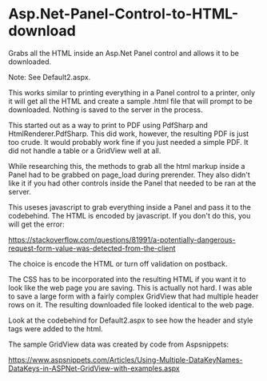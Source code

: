# Asp.Net-Panel-Control-to-HTML-download
Grabs all the HTML inside an Asp.Net Panel control and allows it to be downloaded.

Note: See Default2.aspx.

This works similar to printing everything in a Panel control to a printer, only it will get all the HTML and create a sample .html file that will prompt to be downloaded. Nothing is saved to the server in the process.

This started out as a way to print to PDF using PdfSharp and HtmlRenderer.PdfSharp. This did work, however, the resulting PDF is just too crude. It would probably work fine if you just needed a simple PDF. It did not handle a table or a GridView well at all. 

While researching this, the methods to grab all the html markup inside a Panel had to be grabbed on page_load during prerender. They also didn't like it if you had other controls inside the Panel that needed to be ran at the server. 

This useses javascript to grab everything inside a Panel and pass it to the codebehind. The HTML is encoded by javascript. If you don't do this, you will get the error:

https://stackoverflow.com/questions/81991/a-potentially-dangerous-request-form-value-was-detected-from-the-client

The choice is encode the HTML or turn off validation on postback. 

The CSS has to be incorporated into the resulting HTML if you want it to look like the web page you are saving. This is actually not hard. I was able to save a large form with a fairly complex GridView that had multiple header rows on it. The resulting downloaded file looked identical to the web page.

Look at the codebehind for Default2.aspx to see how the header and style tags were added to the html.

The sample GridView data was created by code from Aspsnippets:

https://www.aspsnippets.com/Articles/Using-Multiple-DataKeyNames-DataKeys-in-ASPNet-GridView-with-examples.aspx












